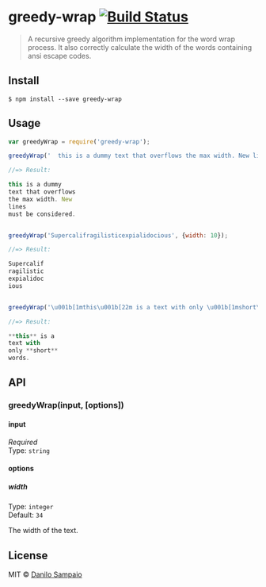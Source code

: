 # greedy-wrap [![Build Status](https://travis-ci.org/danilosampaio/greedy-wrap.svg?branch=master)](https://travis-ci.org/danilosampaio/greedy-wrap)

> A recursive greedy algorithm implementation for the word wrap process.
> It also correctly calculate the width of the words containing ansi escape codes.


## Install

```
$ npm install --save greedy-wrap
```


## Usage

```js
var greedyWrap = require('greedy-wrap');

greedyWrap('  this is a dummy text that overflows the max width. New lines \nmust be considered.', {width: 20});

//=> Result:

this is a dummy 
text that overflows 
the max width. New 
lines 
must be considered.


greedyWrap('Supercalifragilisticexpialidocious', {width: 10});

//=> Result:

Supercalif
ragilistic
expialidoc
ious


greedyWrap('\u001b[1mthis\u001b[22m is a text with only \u001b[1mshort\u001b[22m words.', {width: 10})

//=> Result:

**this** is a 
text with 
only **short**
words.
```


## API

### greedyWrap(input, [options])

#### input

*Required*  
Type: `string`


#### options

##### width

Type: `integer`  
Default: `34`

The width of the text.


## License

MIT © [Danilo Sampaio](http://github.org/danilosampaio)
